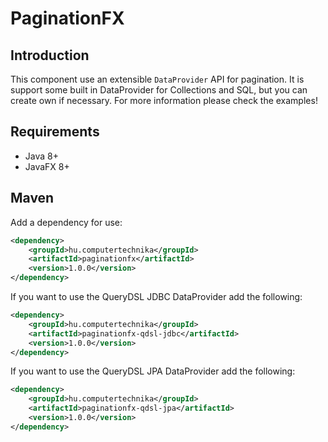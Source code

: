 # PaginationFX

## Introduction

This component use an extensible `DataProvider` API for pagination. It is support some built in DataProvider for Collections and SQL, but you can create own if necessary. For more information please check the examples!

## Requirements

*   Java 8+
*   JavaFX 8+

## Maven

Add a dependency for use:

```xml
<dependency>
	<groupId>hu.computertechnika</groupId>
	<artifactId>paginationfx</artifactId>
	<version>1.0.0</version>
</dependency>
```

If you want to use the QueryDSL JDBC DataProvider add the following:

```xml
<dependency>
	<groupId>hu.computertechnika</groupId>
	<artifactId>paginationfx-qdsl-jdbc</artifactId>
	<version>1.0.0</version>
</dependency>
```

If you want to use the QueryDSL JPA DataProvider add the following:

```xml
<dependency>
	<groupId>hu.computertechnika</groupId>
	<artifactId>paginationfx-qdsl-jpa</artifactId>
	<version>1.0.0</version>
</dependency>
```
